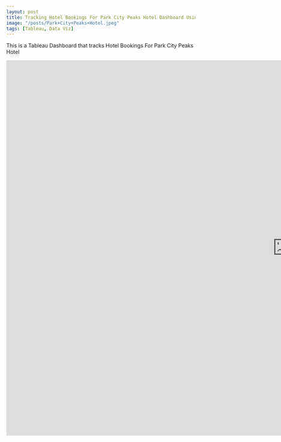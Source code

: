 ```yaml
---
layout: post
title: Tracking Hotel Bookings For Park City Peaks Hotel Dashboard Using Tableau
image: "/posts/Park+City+Peaks+Hotel.jpeg"
tags: [Tableau, Data Viz]
---
```

This is a Tableau Dashboard that tracks Hotel Bookings For Park City Peaks Hotel
<iframe seamless frameborder="0" src="https://public.tableau.com/views/HotelBookings_17231926384270/HotelBookingsDashboard?:embed=yes&:display_count=yes&:showVizHome=no" width = '1500' height = '1000'></iframe>
